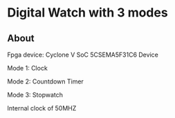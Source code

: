 # Digital Watch with 3 modes

## About
Fpga device: Cyclone V SoC 5CSEMA5F31C6 Device

Mode 1: Clock 

Mode 2: Countdown Timer

Mode 3: Stopwatch

Internal clock of 50MHZ
